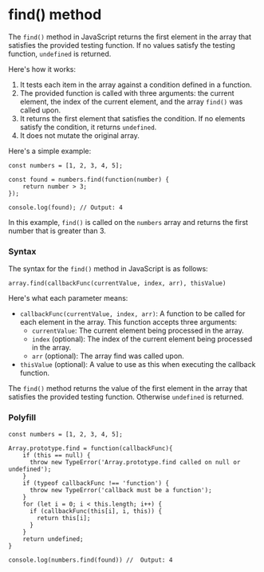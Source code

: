 # find() method

The `find()` method in JavaScript returns the first element in the array that satisfies the provided testing function. If no values satisfy the testing function, `undefined` is returned.

Here's how it works:

1. It tests each item in the array against a condition defined in a function.
2. The provided function is called with three arguments: the current element, the index of the current element, and the array `find()` was called upon.
3. It returns the first element that satisfies the condition. If no elements satisfy the condition, it returns `undefined`.
4. It does not mutate the original array.

Here's a simple example:

```
const numbers = [1, 2, 3, 4, 5];

const found = numbers.find(function(number) {
    return number > 3;
});

console.log(found); // Output: 4
```

In this example, `find()` is called on the `numbers` array and returns the first number that is greater than 3.

### Syntax

The syntax for the `find()` method in JavaScript is as follows:

```
array.find(callbackFunc(currentValue, index, arr), thisValue)
```

Here's what each parameter means:

- `callbackFunc(currentValue, index, arr)`: A function to be called for each element in the array. This function accepts three arguments:
   - `currentValue`: The current element being processed in the array.
   - `index` (optional): The index of the current element being processed in the array.
   - `arr` (optional): The array find was called upon.
- `thisValue` (optional): A value to use as this when executing the callback function.

The `find()` method returns the value of the first element in the array that satisfies the provided testing function. Otherwise `undefined` is returned.

### Polyfill

```
const numbers = [1, 2, 3, 4, 5];

Array.prototype.find = function(callbackFunc){
    if (this == null) {
      throw new TypeError('Array.prototype.find called on null or undefined');
    }
    if (typeof callbackFunc !== 'function') {
      throw new TypeError('callback must be a function');
    }
    for (let i = 0; i < this.length; i++) {
      if (callbackFunc(this[i], i, this)) {
        return this[i];
      }
    }
    return undefined;
}

console.log(numbers.find(found)) //  Output: 4

```